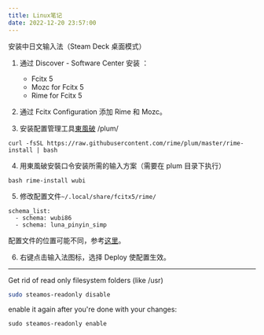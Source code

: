 ```yaml
---
title: Linux笔记
date: 2022-12-20 23:57:00
---
```

安装中日文输入法（Steam Deck 桌面模式）

1. 通过 Discover - Software Center 安装 ：

    - Fcitx 5
    - Mozc for Fcitx 5
    - Rime for Fcitx 5

2. 通过 Fcitx Configuration 添加 Rime 和 Mozc。

3. 安装配置管理工具[東風破](https://github.com/rime/plum) /plum/ 

```
curl -fsSL https://raw.githubusercontent.com/rime/plum/master/rime-install | bash
```

4. 用東風破安裝口令安装所需的输入方案（需要在 plum 目录下执行）

```
bash rime-install wubi
```

5. 修改配置文件`~/.local/share/fcitx5/rime/`

```
schema_list:
  - schema: wubi86
  - schema: luna_pinyin_simp
```

配置文件的位置可能不同，参考[这里](https://github.com/rime/home/wiki/UserData)。

6. 右键点击输入法图标，选择 Deploy 使配置生效。


---

Get rid of read only filesystem folders (like /usr)

```bash
sudo steamos-readonly disable
```

enable it again after you're done with your changes:

```shell
sudo steamos-readonly enable
```